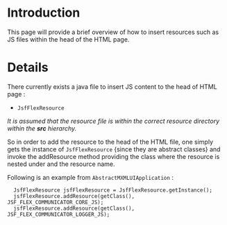 # Introduction #

This page will provide a brief overview of how to insert resources such as JS files within the head of the HTML page.

# Details #

There currently exists a java file to insert JS content to the head of HTML page :
  * `JsfFlexResource`

_It is assumed that the resource file is within the correct resource directory within the **src** hierarchy._

So in order to add the resource to the head of the HTML file, one simply gets the instance of `JsfFlexResource` {since they are abstract classes} and invoke the addResource method providing the class where the resource is nested under and the resource name.

Following is an example from `AbstractMXMLUIApplication` :
```
  JsfFlexResource jsfFlexResource = JsfFlexResource.getInstance();
  jsfFlexResource.addResource(getClass(), JSF_FLEX_COMMUNICATOR_CORE_JS);
  jsfFlexResource.addResource(getClass(), JSF_FLEX_COMMUNICATOR_LOGGER_JS);
```